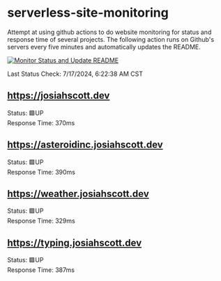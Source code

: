 # serverless-site-monitoring
Attempt at using github actions to do website monitoring for status and response time of several projects. The following action runs on Github's servers every five minutes and automatically updates the README.  

[![Monitor Status and Update README](https://github.com/JosiahSco/serverless-site-monitoring/actions/workflows/monitor.yaml/badge.svg)](https://github.com/JosiahSco/serverless-site-monitoring/actions/workflows/monitor.yaml)

Last Status Check: 7/17/2024, 6:22:38 AM CST

## https://josiahscott.dev
Status: 🟩UP  
Response Time: 370ms

## https://asteroidinc.josiahscott.dev
Status: 🟩UP  
Response Time: 390ms

## https://weather.josiahscott.dev
Status: 🟩UP  
Response Time: 329ms

## https://typing.josiahscott.dev
Status: 🟩UP  
Response Time: 387ms

